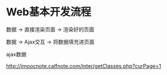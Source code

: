 # Web基本开发流程

数据 -> 直接渲染页面 -> 渲染好的页面

数据 -> Ajax交互 -> 将数据填充进页面

ajax数据

http://imoocnote.calfnote.com/inter/getClasses.php?curPage=1